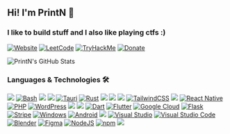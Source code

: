 ## Hi! I'm PrintN 👋 
### I like to build stuff and I also like playing ctfs :)

[![Website](https://img.shields.io/badge/Website-000000?style=for-the-badge&logo=Hugo&logoColor=white)](https://printn.github.io)
[![LeetCode](https://img.shields.io/badge/LeetCode-000000?style=for-the-badge&logo=LeetCode&logoColor=white)](https://leetcode.com/u/PrintN)
[![TryHackMe](https://img.shields.io/badge/TryHackMe-000000?style=for-the-badge&logo=TryHackMe&logoColor=white)](https://tryhackme.com/r/p/PrintN)
[![Donate](https://img.shields.io/badge/Donate-000000?style=for-the-badge&logo=Monero&logoColor=white)](https://printn.github.io/donate)

<img src="https://github-readme-stats.vercel.app/api?username=printn&show_icons=true&theme=dark" alt="PrintN's GitHub Stats" />

### Languages & Technologies 🛠️

<img src="https://img.shields.io/badge/-Python-3776ab?style=flat&logo=python&logoColor=white"> [![Bash](https://img.shields.io/badge/Bash-4EAA25?logo=gnubash&logoColor=fff)](#) <img src="https://img.shields.io/badge/-C++-00599c?style=flat&logo=c%2B%2B&logoColor=white"> <img src="https://img.shields.io/badge/-Typescript-2f74c0?style=flat&logo=typescript&logoColor=white"> [![Tauri](https://img.shields.io/badge/Tauri-24C8D8?logo=tauri&logoColor=fff)](#) [![Rust](https://img.shields.io/badge/Rust-%23000000.svg?e&logo=rust&logoColor=white)](#) <img src="https://img.shields.io/badge/-JavaScript-f7df1e?style=flat&logo=javascript&logoColor=black"> <img src="https://img.shields.io/badge/-HTML-e34f26?style=flat&logo=html5&logoColor=white"> <img src="https://img.shields.io/badge/-CSS-9400D3?style=flat&logo=css3&logoColor=white"> [![TailwindCSS](https://img.shields.io/badge/Tailwind%20CSS-%2338B2AC.svg?logo=tailwind-css&logoColor=white)](#) <img src="https://img.shields.io/badge/-React-000000?style=flat&logo=react&logoColor=00c8ff"> [![React Native](https://img.shields.io/badge/React_Native-%2320232a.svg?logo=react&logoColor=%2361DAFB)](#) [![PHP](https://img.shields.io/badge/php-%23777BB4.svg?&logo=php&logoColor=white)](#) [![WordPress](https://img.shields.io/badge/WordPress-%2321759B.svg?logo=wordpress&logoColor=white)](#) <img src="https://img.shields.io/badge/-MySQL-F29111?style=flat&logo=mysql&logoColor=FFFFFF"> <img src="https://img.shields.io/badge/-Docker-659ad2?style=flat&logo=docker&logoColor=ffffff"> [![Dart](https://img.shields.io/badge/Dart-%230175C2.svg?logo=dart&logoColor=white)](#) [![Flutter](https://img.shields.io/badge/Flutter-02569B?logo=flutter&logoColor=fff)](#) [![Google Cloud](https://img.shields.io/badge/Google%20Cloud-%234285F4.svg?logo=google-cloud&logoColor=white)](#) [![Flask](https://img.shields.io/badge/Flask-000?logo=flask&logoColor=fff)](#) [![Stripe](https://img.shields.io/badge/Stripe-5851DD?logo=stripe&logoColor=fff)](#) [![Windows](https://custom-icon-badges.demolab.com/badge/Windows-0078D6?logo=windows11&logoColor=white)](#) [![Android](https://img.shields.io/badge/Android-3DDC84?logo=android&logoColor=white)](#) <img src="http://img.shields.io/badge/-Linux-FCC624?style=flat&logo=linux&logoColor=black"> [![Visual Studio](https://custom-icon-badges.demolab.com/badge/Visual%20Studio-5C2D91.svg?&logo=visual-studio&logoColor=white)](#) [![Visual Studio Code](https://custom-icon-badges.demolab.com/badge/Visual%20Studio%20Code-0078d7.svg?logo=vsc&logoColor=white)](#) [![Blender](https://img.shields.io/badge/Blender-%23F5792A.svg?logo=blender&logoColor=white)](#) [![Figma](https://img.shields.io/badge/Figma-F24E1E?logo=figma&logoColor=white)](#) [![NodeJS](https://img.shields.io/badge/Node.js-6DA55F?logo=node.js&logoColor=white)](#) [![npm](https://img.shields.io/badge/npm-CB3837?logo=npm&logoColor=fff)](#) <img src="http://img.shields.io/badge/-Git-F05032?style=flat&logo=git&logoColor=FFFFFF">
